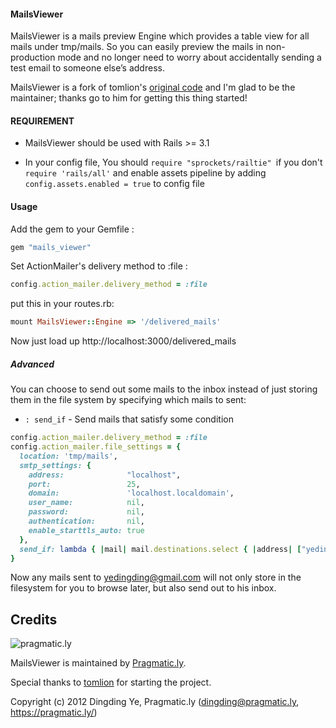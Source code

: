 #### MailsViewer ####

   MailsViewer is a mails preview Engine which provides a table view for all mails under tmp/mails. So you can easily preview the mails
   in non-production mode and no longer need to worry about accidentally sending a test email to someone else’s address.

   MailsViewer is a fork of tomlion's [original code](https://github.com/tomlion/mails_viewer) and I'm glad to be
   the maintainer; thanks go to him for getting this thing started!

#### REQUIREMENT ####

* MailsViewer should be used with Rails >= 3.1

* In your config file, You should `require "sprockets/railtie" `if you don't `require 'rails/all'`
and enable assets pipeline by adding `config.assets.enabled = true` to config file

#### Usage ####

Add the gem to your Gemfile :

```ruby
gem "mails_viewer"
```

Set ActionMailer's delivery method to :file :

```ruby
config.action_mailer.delivery_method = :file
```

put this in your routes.rb:

```ruby
mount MailsViewer::Engine => '/delivered_mails'
```

Now just load up http://localhost:3000/delivered_mails

##### Advanced #####

You can choose to send out some mails to the inbox instead of just
storing them in the file system by specifying which mails to sent:

- `: send_if`          - Send mails that satisfy some condition

```ruby
config.action_mailer.delivery_method = :file
config.action_mailer.file_settings = {
  location: 'tmp/mails',
  smtp_settings: {
    address:              "localhost",
    port:                 25,
    domain:               'localhost.localdomain',
    user_name:            nil,
    password:             nil,
    authentication:       nil,
    enable_starttls_auto: true
  },
  send_if: lambda { |mail| mail.destinations.select { |address| ["yedingding@gmail.com"].include?(address) }.any? }
}
```

Now any mails sent to yedingding@gmail.com will not only store in the
filesystem for you to browse later, but also send out to his inbox.

Credits
-------

![pragmatic.ly](https://pragmatic.ly/assets/vlogo.png)

MailsViewer is maintained by [Pragmatic.ly](https://pragmatic.ly/ "Pragmatic.ly").

Special thanks to [tomlion](https://github.com/tomlion) for starting the project.

Copyright (c) 2012 Dingding Ye, Pragmatic.ly (dingding@pragmatic.ly, https://pragmatic.ly/)
